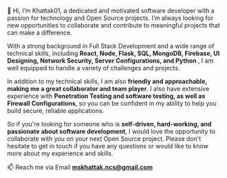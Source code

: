 👋 Hi, I’m Khattak01, a dedicated and motivated software developer with a passion for technology and Open Source projects. I’m always looking for new opportunities to collaborate and contribute to meaningful projects that can make a difference.

With a strong background in Full Stack Development and a wide range of technical skills, including <strong>React, Node, Flask, SQL, MongoDB, Firebase, UI Designing, Network Security, Server Configurations, and Python </strong>, I am well equipped to handle a variety of challenges and projects.

In addition to my technical skills, I am also <strong>friendly and approachable, making me a great collaborator and team player</strong>. I also have extensive experience with <strong>Penetration Testing and software testing, as well as Firewall Configurations</strong>, so you can be confident in my ability to help you build secure, reliable applications.

So if you're looking for someone who is <strong>self-driven, hard-working, and passionate about software development</strong>, I would love the opportunity to collaborate with you on your next Open Source project. Please don't hesitate to get in touch if you have any questions or would like to know more about my experience and skills.


📫 Reach me via Email <strong>mskhattak.ncs@gmail.com</strong>

